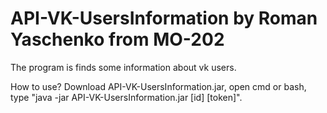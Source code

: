 # API-VK-UsersInformation by Roman Yaschenko from MO-202
<p>The program is finds some information about vk users.
<p>How to use? Download API-VK-UsersInformation.jar, open cmd or bash, type "java -jar API-VK-UsersInformation.jar [id] [token]".
